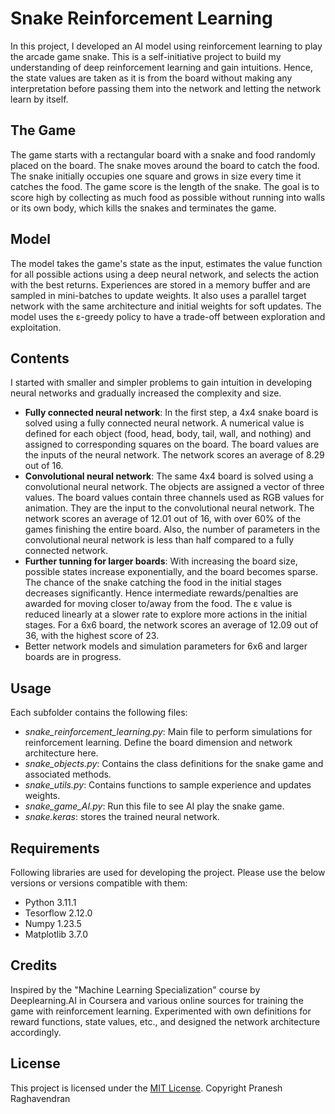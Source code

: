 # Snake Reinforcement Learning

In this project, I developed an AI model using reinforcement learning to play the arcade game snake. This is a self-initiative project to build my understanding of deep reinforcement learning and gain intuitions. Hence, the state values are taken as it is from the board without making any interpretation before passing them into the network and letting the network learn by itself.

## The Game
The game starts with a rectangular board with a snake and food randomly placed on the board. The snake moves around the board to catch the food. The snake initially occupies one square and grows in size every time it catches the food. The game score is the length of the snake. The goal is to score high by collecting as much food as possible without running into walls or its own body, which kills the snakes and terminates the game.

## Model
The model takes the game's state as the input, estimates the value function for all possible actions using a deep neural network, and selects the action with the best returns. Experiences are stored in a memory buffer and are sampled in mini-batches to update weights. It also uses a parallel target network with the same architecture and initial weights for soft updates. The model uses the ε-greedy policy to have a trade-off between exploration and exploitation.

## Contents
I started with smaller and simpler problems to gain intuition in developing neural networks and gradually increased the complexity and size.
* __Fully connected neural network__: In the first step, a 4x4 snake board is solved using a fully connected neural network. A numerical value is defined for each object (food, head, body, tail, wall, and nothing) and assigned to corresponding squares on the board. The board values are the inputs of the neural network. The network scores an average of 8.29 out of 16.
* __Convolutional neural network__: The same 4x4 board is solved using a convolutional neural network. The objects are assigned a vector of three values. The board values contain three channels used as RGB values for animation. They are the input to the convolutional neural network. The network scores an average of 12.01 out of 16, with over 60% of the games finishing the entire board. Also, the number of parameters in the convolutional neural network is less than half compared to a fully connected network.
* __Further tunning for larger boards__: With increasing the board size, possible states increase exponentially, and the board becomes sparse. The chance of the snake catching the food in the initial stages decreases significantly. Hence intermediate rewards/penalties are awarded for moving closer to/away from the food. The ε value is reduced linearly at a slower rate to explore more actions in the initial stages. For a 6x6 board, the network scores an average of 12.09 out of 36, with the highest score of 23. 
* Better network models and simulation parameters for 6x6 and larger boards are in progress.

## Usage
Each subfolder contains the following files:
* _snake_reinforcement_learning.py_: Main file to perform simulations for reinforcement learning. Define the board dimension and network architecture here.
* _snake_objects.py_: Contains the class definitions for the snake game and associated methods.
* _snake_utils.py_: Contains functions to sample experience and updates weights.
* _snake_game_AI.py_: Run this file to see AI play the snake game.
* _snake.keras_: stores the trained neural network.

## Requirements
Following libraries are used for developing the project. Please use the below versions or versions compatible with them:
* Python 3.11.1
* Tesorflow 2.12.0
* Numpy 1.23.5
* Matplotlib 3.7.0

## Credits
Inspired by the "Machine Learning Specialization" course by Deeplearning.AI in Coursera and various online sources for training the game with reinforcement learning. Experimented with own definitions for reward functions, state values, etc., and designed the network architecture accordingly.

## License
This project is licensed under the [MIT License](https://opensource.org/licenses/MIT).
Copyright Pranesh Raghavendran
